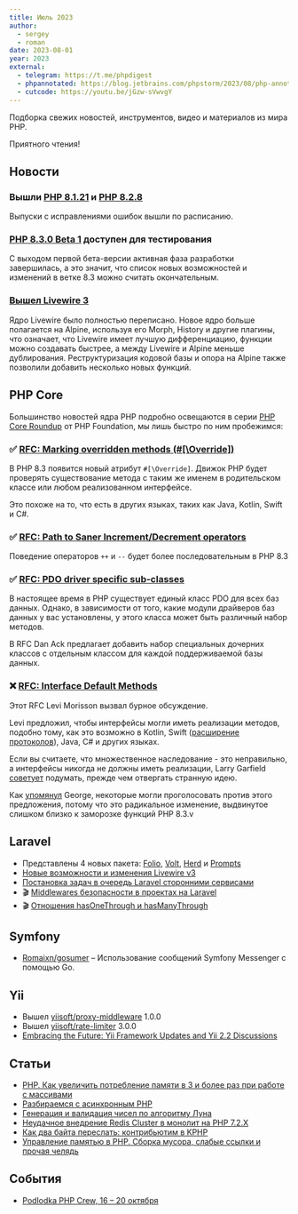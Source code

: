 ```yaml
---
title: Июль 2023
author:
  - sergey
  - roman
date: 2023-08-01
year: 2023
external:
  - telegram: https://t.me/phpdigest
  - phpannotated: https://blog.jetbrains.com/phpstorm/2023/08/php-annotated-july-2023/
  - cutcode: https://youtu.be/jGzw-sVwvgY
---
```


Подборка свежих новостей, инструментов, видео и материалов из мира PHP.

Приятного чтения!

## Новости

### Вышли [PHP 8.1.21](https://www.php.net/ChangeLog-8.php#8.1.21) и [PHP 8.2.8](https://www.php.net/ChangeLog-8.php#8.2.8)

Выпуски с исправлениями ошибок вышли по расписанию.

### [PHP 8.3.0 Beta 1](https://www.php.net/archive/2023.php#2023-07-20-1) доступен для тестирования

С выходом первой бета-версии активная фаза разработки завершилась, а это значит, что список новых возможностей и
изменений в ветке 8.3 можно считать окончательным.

### [Вышел Livewire 3](https://livewire.laravel.com/docs/quickstart)

Ядро Livewire было полностью переписано. Новое ядро больше полагается на Alpine, используя его Morph, History и другие
плагины, что означает, что Livewire имеет лучшую дифференциацию, функции можно создавать быстрее, а между Livewire и
Alpine меньше дублирования. Реструктуризация кодовой базы и опора на Alpine также позволили добавить несколько новых
функций.

## PHP Core

Большинство новостей ядра PHP подробно освещаются в
серии [PHP Core Roundup](https://thephp.foundation/blog/tag/roundup/) от PHP Foundation, мы лишь быстро по ним
пробежимся:

### ✅ [RFC: Marking overridden methods (#[\Override])](https://wiki.php.net/rfc/marking_overriden_methods)

В PHP 8.3 появится новый атрибут `#[\Override]`. Движок PHP будет проверять существование метода с таким же именем в родительском классе или любом реализованном интерфейсе.

Это похоже на то, что есть в других языках, таких как Java, Kotlin, Swift и C#.

### ✅ [RFC: Path to Saner Increment/Decrement operators](https://wiki.php.net/rfc/saner-inc-dec-operators)

Поведение операторов `++` и `--` будет более последовательным в PHP 8.3

### ✅ [RFC: PDO driver specific sub-classes](https://wiki.php.net/rfc/pdo_driver_specific_subclasses)

В настоящее время в PHP существует единый класс PDO для всех баз данных. Однако, в зависимости от того, какие модули драйверов баз данных у вас установлены, у этого класса может быть различный набор методов.

В RFC Dan Ack предлагает добавить набор специальных дочерних классов с отдельным классом для каждой поддерживаемой базы данных.

### ❌ [RFC: Interface Default Methods](https://wiki.php.net/rfc/interface-default-methods)

Этот RFC Levi Morisson вызвал бурное обсуждение.

Levi предложил, чтобы интерфейсы могли иметь реализации методов, подобно тому, как это возможно в Kotlin, Swift ([расширение протоколов](https://twitter.com/nicoverbruggen/status/1676308257013395460?s=46&t=AoDDh-tuqkhbA8A12mAl_g)), Java, C# и других языках.

Если вы считаете, что множественное наследование - это неправильно, а интерфейсы никогда не должны иметь реализации, Larry Garfield [советует](https://twitter.com/brendt_gd/status/1679455844600012801) подумать, прежде чем отвергать странную идею.

Как [упомянул](https://externals.io/message/120725#120792) George, некоторые могли проголосовать против этого предложения, потому что это радикальное изменение, выдвинутое слишком близко к заморозке функций PHP 8.3.v

## Laravel

- Представлены 4 новых
  пакета: [Folio](https://laravel.demiart.ru/laravel-folio/), [Volt](https://laravel.demiart.ru/laravel-volt/), [Herd](https://herd.laravel.com/)
  и [Prompts](https://github.com/laravel/prompts)
- [Новые возможности и изменения Livewire v3](https://cutcode.dev/articles/novye-vozmoznosti-i-izmeneniia-livewire-v3)
- [Постановка задач в очередь Laravel сторонними сервисами](https://habr.com/ru/articles/748288/)
- 🎬 [Middlewares безопасности в проектах на Laravel](https://youtu.be/A--rHfjhmUc)
- 🎬 [Отношения hasOneThrough и hasManyThrough](https://youtu.be/E5Irf93knHM)

## Symfony

- [Romaixn/gosumer](https://github.com/Romaixn/gosumer) – Использование сообщений Symfony Messenger с помощью Go.

## Yii

- Вышел [yiisoft/proxy-middleware](https://github.com/yiisoft/proxy-middleware) 1.0.0
- Вышел [yiisoft/rate-limiter](https://github.com/yiisoft/rate-limiter) 3.0.0
- [Embracing the Future: Yii Framework Updates and Yii 2.2 Discussions](https://forum.yiiframework.com/t/embracing-the-future-yii-framework-updates-and-yii-2-2-discussions/135451)

## Статьи

- [PHP. Как увеличить потребление памяти в 3 и более раз при работе с массивами](https://habr.com/ru/articles/746868/)
- [Разбираемся с асинхронным PHP](https://habr.com/ru/companies/otus/articles/745538/)
- [Генерация и валидация чисел по алгоритму Луна](https://habr.com/ru/articles/745302/)
- [Неудачное внедрение Redis Cluster в монолит на PHP 7.2.X](https://habr.com/ru/articles/743784/)
- [Как два байта переслать: контрибьютим в KPHP](https://habr.com/ru/articles/749792/)
- [Управление памятью в PHP. Сборка мусора, слабые ссылки и прочая челядь](https://habr.com/ru/articles/748352/)

## События

- [Podlodka PHP Crew, 16 – 20 октября](https://podlodka.io/phpcrew)